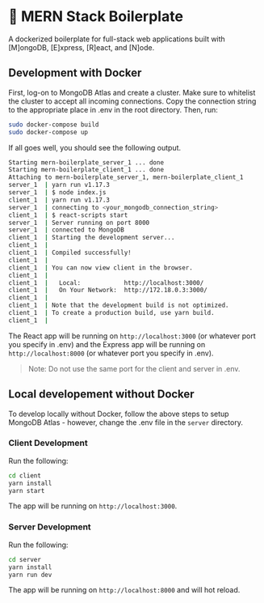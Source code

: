 # 🍃 MERN Stack Boilerplate
A dockerized boilerplate for full-stack web applications built with [M]ongoDB, [E]xpress, [R]eact, and [N]ode.

## Development with Docker
First, log-on to MongoDB Atlas and create a cluster. Make sure to whitelist the cluster to accept all incoming connections. Copy the connection string to the appropriate place in .env in the root directory.
Then, run:
```Bash
sudo docker-compose build
sudo docker-compose up
```

If all goes well, you should see the following output. 
```Bash
Starting mern-boilerplate_server_1 ... done
Starting mern-boilerplate_client_1 ... done
Attaching to mern-boilerplate_server_1, mern-boilerplate_client_1
server_1  | yarn run v1.17.3
server_1  | $ node index.js
client_1  | yarn run v1.17.3
server_1  | connecting to <your_mongodb_connection_string>
client_1  | $ react-scripts start
server_1  | Server running on port 8000
server_1  | connected to MongoDB
client_1  | Starting the development server...
client_1  | 
client_1  | Compiled successfully!
client_1  | 
client_1  | You can now view client in the browser.
client_1  | 
client_1  |   Local:            http://localhost:3000/
client_1  |   On Your Network:  http://172.18.0.3:3000/
client_1  | 
client_1  | Note that the development build is not optimized.
client_1  | To create a production build, use yarn build.
client_1  | 
```

The React app will be running on `http://localhost:3000` (or whatever port you specify in .env) and the Express app will be running on `http://localhost:8000` (or whatever port you specify in .env).

> Note: Do not use the same port for the client and server in .env. 

## Local developement without Docker
To develop locally without Docker, follow the above steps to setup MongoDB Atlas - however, change the .env file in the `server` directory. 
### Client Development
Run the following: 
```Bash
cd client 
yarn install
yarn start
```
The app will be running on `http://localhost:3000`.
### Server Development
Run the following:
```Bash
cd server
yarn install
yarn run dev
```
The app will be running on `http://localhost:8000` and will hot reload.


